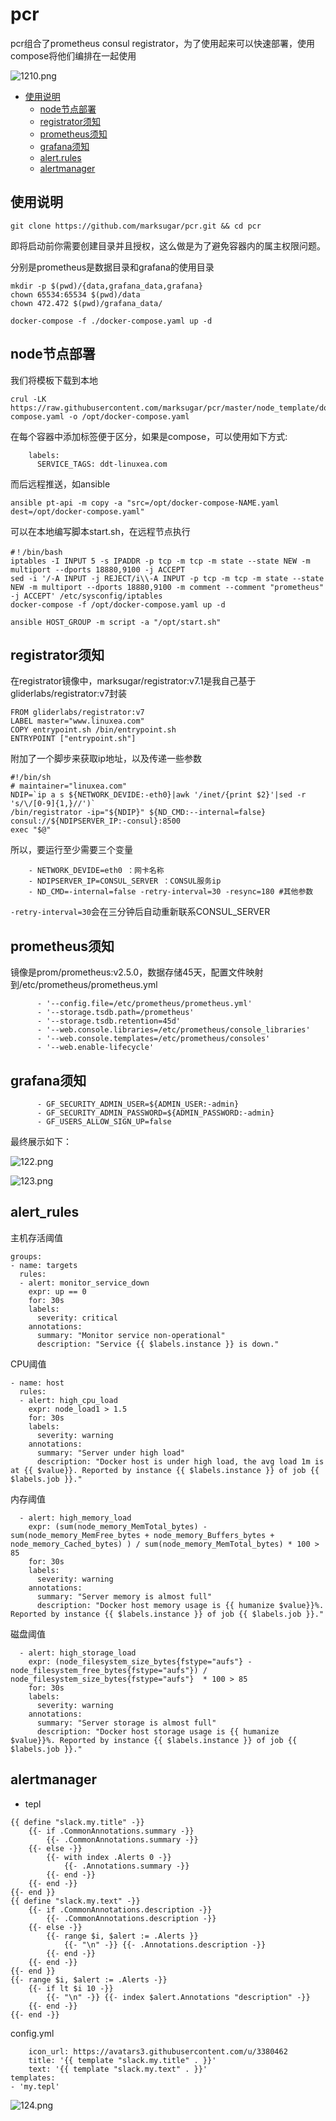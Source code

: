 # pcr

pcr组合了prometheus consul registrator，为了使用起来可以快速部署，使用compose将他们编排在一起使用

![1210.png](https://raw.githubusercontent.com/marksugar/pcr/master/node_template/images/121.png)



- [使用说明](#使用说明)
  - [node节点部署](#node节点部署)
  - [registrator须知](#registrator须知)
  - [prometheus须知](#prometheus须知)
  - [grafana须知](#grafana须知)
  - [alert.rules](#alert_rules)
  - [alertmanager](#alertmanager)

## 使用说明

```
git clone https://github.com/marksugar/pcr.git && cd pcr
```

即将启动前你需要创建目录并且授权，这么做是为了避免容器内的属主权限问题。

分别是prometheus是数据目录和grafana的使用目录

```
mkdir -p $(pwd)/{data,grafana_data,grafana}
chown 65534:65534 $(pwd)/data
chown 472.472 $(pwd)/grafana_data/
```

```
docker-compose -f ./docker-compose.yaml up -d
```

## node节点部署

我们将模板下载到本地

```
crul -LK https://raw.githubusercontent.com/marksugar/pcr/master/node_template/docker-compose.yaml -o /opt/docker-compose.yaml
```

在每个容器中添加标签便于区分，如果是compose，可以使用如下方式:

```
    labels:
      SERVICE_TAGS: ddt-linuxea.com
```

而后远程推送，如ansible

```
ansible pt-api -m copy -a "src=/opt/docker-compose-NAME.yaml dest=/opt/docker-compose.yaml"
```

可以在本地编写脚本start.sh，在远程节点执行

```
#！/bin/bash
iptables -I INPUT 5 -s IPADDR -p tcp -m tcp -m state --state NEW -m multiport --dports 18880,9100 -j ACCEPT
sed -i '/-A INPUT -j REJECT/i\\-A INPUT -p tcp -m tcp -m state --state NEW -m multiport --dports 18880,9100 -m comment --comment "prometheus" -j ACCEPT' /etc/sysconfig/iptables
docker-compose -f /opt/docker-compose.yaml up -d
```

```
ansible HOST_GROUP -m script -a "/opt/start.sh"
```

## registrator须知

 在registrator镜像中，marksugar/registrator:v7.1是我自己基于gliderlabs/registrator:v7封装

```
FROM gliderlabs/registrator:v7
LABEL master="www.linuxea.com"
COPY entrypoint.sh /bin/entrypoint.sh
ENTRYPOINT ["entrypoint.sh"]
```

附加了一个脚步来获取ip地址，以及传递一些参数

```
#!/bin/sh
# maintainer="linuxea.com"
NDIP=`ip a s ${NETWORK_DEVIDE:-eth0}|awk '/inet/{print $2}'|sed -r 's/\/[0-9]{1,}//')`
/bin/registrator -ip="${NDIP}" ${ND_CMD:--internal=false} consul://${NDIPSERVER_IP:-consul}:8500
exec "$@"
```

所以，要运行至少需要三个变量

```
    - NETWORK_DEVIDE=eth0 ：网卡名称
    - NDIPSERVER_IP=CONSUL_SERVER ：CONSUL服务ip
    - ND_CMD=-internal=false -retry-interval=30 -resync=180 #其他参数
```

`-retry-interval=30`会在三分钟后自动重新联系CONSUL_SERVER

## prometheus须知

镜像是prom/prometheus:v2.5.0，数据存储45天，配置文件映射到/etc/prometheus/prometheus.yml

```
      - '--config.file=/etc/prometheus/prometheus.yml'
      - '--storage.tsdb.path=/prometheus'
      - '--storage.tsdb.retention=45d'
      - '--web.console.libraries=/etc/prometheus/console_libraries'
      - '--web.console.templates=/etc/prometheus/consoles'
      - '--web.enable-lifecycle'
```

## grafana须知

```
      - GF_SECURITY_ADMIN_USER=${ADMIN_USER:-admin}
      - GF_SECURITY_ADMIN_PASSWORD=${ADMIN_PASSWORD:-admin}
      - GF_USERS_ALLOW_SIGN_UP=false
```

最终展示如下：

![122.png](https://raw.githubusercontent.com/marksugar/pcr/master/node_template/images/122.png)


![123.png](https://raw.githubusercontent.com/marksugar/pcr/master/node_template/images/123.png)
## alert_rules
主机存活阈值
```
groups:
- name: targets
  rules:
  - alert: monitor_service_down
    expr: up == 0
    for: 30s
    labels:
      severity: critical
    annotations:
      summary: "Monitor service non-operational"
      description: "Service {{ $labels.instance }} is down."
```
CPU阈值
```
- name: host
  rules:
  - alert: high_cpu_load
    expr: node_load1 > 1.5
    for: 30s
    labels:
      severity: warning
    annotations:
      summary: "Server under high load"
      description: "Docker host is under high load, the avg load 1m is at {{ $value}}. Reported by instance {{ $labels.instance }} of job {{ $labels.job }}."
```
内存阈值
```
  - alert: high_memory_load
    expr: (sum(node_memory_MemTotal_bytes) - sum(node_memory_MemFree_bytes + node_memory_Buffers_bytes + node_memory_Cached_bytes) ) / sum(node_memory_MemTotal_bytes) * 100 > 85
    for: 30s
    labels:
      severity: warning
    annotations:
      summary: "Server memory is almost full"
      description: "Docker host memory usage is {{ humanize $value}}%. Reported by instance {{ $labels.instance }} of job {{ $labels.job }}."
```
磁盘阈值
```
  - alert: high_storage_load
    expr: (node_filesystem_size_bytes{fstype="aufs"} - node_filesystem_free_bytes{fstype="aufs"}) / node_filesystem_size_bytes{fstype="aufs"}  * 100 > 85
    for: 30s
    labels:
      severity: warning
    annotations:
      summary: "Server storage is almost full"
      description: "Docker host storage usage is {{ humanize $value}}%. Reported by instance {{ $labels.instance }} of job {{ $labels.job }}."
```
## alertmanager
- tepl
```
{{ define "slack.my.title" -}}
    {{- if .CommonAnnotations.summary -}}
        {{- .CommonAnnotations.summary -}}
    {{- else -}}
        {{- with index .Alerts 0 -}}
            {{- .Annotations.summary -}}
        {{- end -}}
    {{- end -}}
{{- end }}
{{ define "slack.my.text" -}}
    {{- if .CommonAnnotations.description -}}
        {{- .CommonAnnotations.description -}}
    {{- else -}}
        {{- range $i, $alert := .Alerts }}
            {{- "\n" -}} {{- .Annotations.description -}}
        {{- end -}}
    {{- end -}}
{{- end }}
{{- range $i, $alert := .Alerts -}}
    {{- if lt $i 10 -}}
        {{- "\n" -}} {{- index $alert.Annotations "description" -}}
    {{- end -}}
{{- end -}}
```
config.yml 
```
    icon_url: https://avatars3.githubusercontent.com/u/3380462
    title: '{{ template "slack.my.title" . }}'
    text: '{{ template "slack.my.text" . }}'
templates:
- 'my.tepl'
```

![124.png](https://raw.githubusercontent.com/marksugar/pcr/master/node_template/images/124.png)